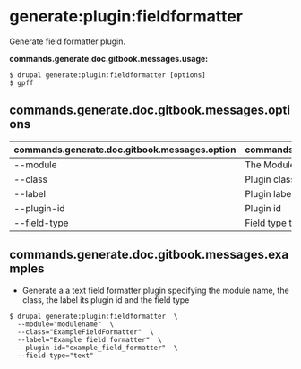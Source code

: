 # generate:plugin:fieldformatter
Generate field formatter plugin.

**commands.generate.doc.gitbook.messages.usage:**
```
$ drupal generate:plugin:fieldformatter [options]
$ gpff  
```

## commands.generate.doc.gitbook.messages.options
commands.generate.doc.gitbook.messages.option | commands.generate.doc.gitbook.messages.details
-------|-------------
--module | The Module name.
--class | Plugin class name
--label | Plugin label
--plugin-id | Plugin id
--field-type | Field type the plugin can be used with

## commands.generate.doc.gitbook.messages.examples
* Generate a a text field formatter plugin specifying the module name, the class, the label its plugin id and the field type
```
$ drupal generate:plugin:fieldformatter  \
  --module="modulename"  \
  --class="ExampleFieldFormatter"  \
  --label="Example field formatter"  \
  --plugin-id="example_field_formatter"  \
  --field-type="text"

```
